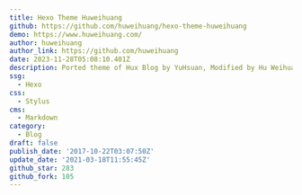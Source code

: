 ```yaml
---
title: Hexo Theme Huweihuang
github: https://github.com/huweihuang/hexo-theme-huweihuang
demo: https://www.huweihuang.com/
author: huweihuang
author_link: https://github.com/huweihuang
date: 2023-11-28T05:08:10.401Z
description: Ported theme of Hux Blog by YuHsuan, Modified by Hu Weihuang
ssg:
  - Hexo
css:
  - Stylus
cms:
  - Markdown
category:
  - Blog
draft: false
publish_date: '2017-10-22T03:07:50Z'
update_date: '2021-03-18T11:55:45Z'
github_star: 283
github_fork: 105
---
```

